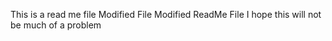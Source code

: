 This is a read me file 
Modified File
Modified ReadMe File
I hope this will not be much of a problem
